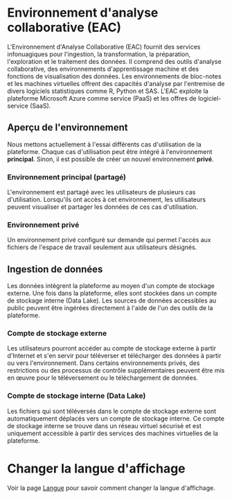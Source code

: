 # Environnement d'analyse collaborative (EAC)

L'Environnement d'Analyse Collaborative (EAC) fournit des services infonuagiques pour l'ingestion, la transformation, la préparation, l'exploration et le traitement des données. Il comprend des outils d'analyse collaborative, des environnements d'apprentissage machine et des fonctions de visualisation des données. Les environnements de bloc-notes et les machines virtuelles offrent des capacités d'analyse par l'entremise de divers logiciels statistiques comme R, Python et SAS. L'EAC exploite la plateforme Microsoft Azure comme service (PaaS) et les offres de logiciel-service (SaaS).

## Aperçu de l'environnement

Nous mettons actuellement à l'essai différents cas d'utilisation de la plateforme. Chaque cas d'utilisation peut être intégré à l'environnement **principal**. Sinon, il est possible de créer un nouvel environnement **privé**.

### Environnement principal (partagé)

L'environnement est partagé avec les utilisateurs de plusieurs cas d'utilisation. Lorsqu'ils ont accès à cet environnement, les utilisateurs peuvent visualiser et partager les données de ces cas d'utilisation.

### Environnement privé

Un environnement privé configuré sur demande qui permet l'accès aux fichiers de l'espace de travail seulement aux utilisateurs désignés.

## Ingestion de données

Les données intègrent la plateforme au moyen d'un compte de stockage externe. Une fois dans la plateforme, elles sont stockées dans un compte de stockage interne (Data Lake). Les sources de données accessibles au public peuvent être ingérées directement à l'aide de l'un des outils de
la plateforme.

### Compte de stockage externe

Les utilisateurs pourront accéder au compte de stockage externe à partir d'Internet et s'en servir pour téléverser et télécharger des données à partir ou vers l'environnement. Dans certains environnements privés, des restrictions ou des processus de contrôle supplémentaires peuvent être mis en œuvre pour le téléversement ou le téléchargement de données.

### Compte de stockage interne (Data Lake)

Les fichiers qui sont téléversés dans le compte de stockage externe sont automatiquement déplacés vers un compte de stockage interne. Ce compte de stockage interne se trouve dans un réseau virtuel sécurisé et est uniquement accessible à partir des services des machines virtuelles de la plateforme.

# Changer la langue d'affichage
Voir la page [Langue](Langue.md) pour savoir comment changer la langue d'affichage.
